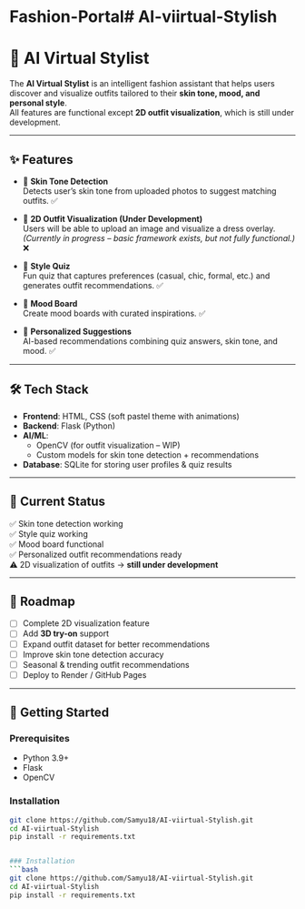 # Fashion-Portal# AI-viirtual-Stylish
# 👗 AI Virtual Stylist

The **AI Virtual Stylist** is an intelligent fashion assistant that helps users discover and visualize outfits tailored to their **skin tone, mood, and personal style**.  
All features are functional except **2D outfit visualization**, which is still under development.

---

## ✨ Features

- 🎨 **Skin Tone Detection**  
  Detects user’s skin tone from uploaded photos to suggest matching outfits. ✅

- 👕 **2D Outfit Visualization (Under Development)**  
  Users will be able to upload an image and visualize a dress overlay.  
  _(Currently in progress – basic framework exists, but not fully functional.)_ ❌

- 🧩 **Style Quiz**  
  Fun quiz that captures preferences (casual, chic, formal, etc.) and generates outfit recommendations. ✅

- 📌 **Mood Board**  
  Create mood boards with curated inspirations. ✅

- 🤖 **Personalized Suggestions**  
  AI-based recommendations combining quiz answers, skin tone, and mood. ✅

---

## 🛠️ Tech Stack

- **Frontend**: HTML, CSS (soft pastel theme with animations)  
- **Backend**: Flask (Python)  
- **AI/ML**:  
  - OpenCV (for outfit visualization – WIP)  
  - Custom models for skin tone detection + recommendations  
- **Database**: SQLite for storing user profiles & quiz results  

---

## 🚧 Current Status

✅ Skin tone detection working  
✅ Style quiz working  
✅ Mood board functional  
✅ Personalized outfit recommendations ready  
⚠️ 2D visualization of outfits → **still under development**  

---

## 📌 Roadmap

- [ ] Complete 2D visualization feature  
- [ ] Add **3D try-on** support  
- [ ] Expand outfit dataset for better recommendations  
- [ ] Improve skin tone detection accuracy  
- [ ] Seasonal & trending outfit recommendations  
- [ ] Deploy to Render / GitHub Pages  

---

## 🚀 Getting Started

### Prerequisites
- Python 3.9+  
- Flask  
- OpenCV  

### Installation
```bash
git clone https://github.com/Samyu18/AI-viirtual-Stylish.git
cd AI-viirtual-Stylish
pip install -r requirements.txt


### Installation
```bash
git clone https://github.com/Samyu18/AI-viirtual-Stylish.git
cd AI-viirtual-Stylish
pip install -r requirements.txt
